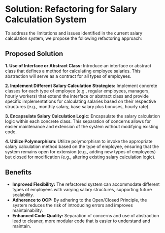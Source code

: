 <!DOCTYPE html>
<html lang="en">
<head>
    <meta charset="UTF-8">
    <meta name="viewport" content="width=device-width, initial-scale=1.0">
</head>
<body>
    <div class="container">
        <h1>Solution: Refactoring for Salary Calculation System</h1>
        <p>To address the limitations and issues identified in the current salary calculation system, we propose the following refactoring approach:</p>
        <h2>Proposed Solution</h2>
        <p><strong>1. Use of Interface or Abstract Class:</strong> Introduce an interface or abstract class that defines a method for calculating employee salaries. This abstraction will serve as a contract for all types of employees.</p>
        <p><strong>2. Implement Different Salary Calculation Strategies:</strong> Implement concrete classes for each type of employee (e.g., regular employees, managers, hourly workers) that extend the interface or abstract class and provide specific implementations for calculating salaries based on their respective structures (e.g., monthly salary, base salary plus bonuses, hourly rate).</p>
        <p><strong>3. Encapsulate Salary Calculation Logic:</strong> Encapsulate the salary calculation logic within each concrete class. This separation of concerns allows for easier maintenance and extension of the system without modifying existing code.</p>
        <p><strong>4. Utilize Polymorphism:</strong> Utilize polymorphism to invoke the appropriate salary calculation method based on the type of employee, ensuring that the system remains open for extension (e.g., adding new types of employees) but closed for modification (e.g., altering existing salary calculation logic).</p>
        <h2>Benefits</h2>
        <ul>
            <li><strong>Improved Flexibility:</strong> The refactored system can accommodate different types of employees with varying salary structures, supporting future scalability.</li>
            <li><strong>Adherence to OCP:</strong> By adhering to the Open/Closed Principle, the system reduces the risk of introducing errors and improves maintainability.</li>
            <li><strong>Enhanced Code Quality:</strong> Separation of concerns and use of abstraction lead to cleaner, more modular code that is easier to understand and maintain.</li>
        </ul>
    </div>
</body>
</html>
